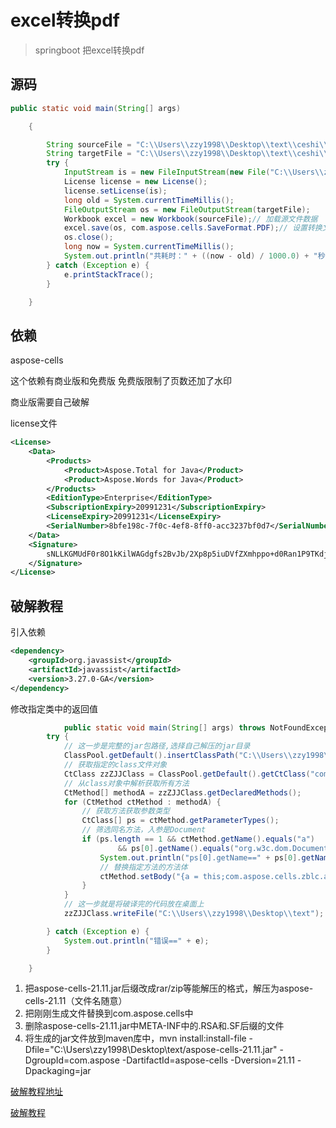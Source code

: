 # excel转换pdf

> springboot 把excel转换pdf

## 源码

```java
public static void main(String[] args)

	{

		String sourceFile = "C:\\Users\\zzy1998\\Desktop\\text\\ceshi\\花名册.xls";// 输入的文件
		String targetFile = "C:\\Users\\zzy1998\\Desktop\\text\\ceshi\\转换后.pdf";// 输出的文件
		try {
			InputStream is = new FileInputStream(new File("C:\\Users\\zzy1998\\Desktop\\text\\beifen\\license.xml"));
			License license = new License();
			license.setLicense(is);
			long old = System.currentTimeMillis();
			FileOutputStream os = new FileOutputStream(targetFile);
			Workbook excel = new Workbook(sourceFile);// 加载源文件数据
			excel.save(os, com.aspose.cells.SaveFormat.PDF);// 设置转换文件类型并转换
			os.close();
			long now = System.currentTimeMillis();
			System.out.println("共耗时：" + ((now - old) / 1000.0) + "秒"); // 转化用时
		} catch (Exception e) {
			e.printStackTrace();
		}

	}
```

## 依赖

 aspose-cells

这个依赖有商业版和免费版  免费版限制了页数还加了水印

商业版需要自己破解  

license文件

```xml
<License>
    <Data>
        <Products>
            <Product>Aspose.Total for Java</Product>
            <Product>Aspose.Words for Java</Product>
        </Products>
        <EditionType>Enterprise</EditionType>
        <SubscriptionExpiry>20991231</SubscriptionExpiry>
        <LicenseExpiry>20991231</LicenseExpiry>
        <SerialNumber>8bfe198c-7f0c-4ef8-8ff0-acc3237bf0d7</SerialNumber>
    </Data>
    <Signature>
        sNLLKGMUdF0r8O1kKilWAGdgfs2BvJb/2Xp8p5iuDVfZXmhppo+d0Ran1P9TKdjV4ABwAgKXxJ3jcQTqE/2IRfqwnPf8itN8aFZlV3TJPYeD3yWE7IT55Gz6EijUpC7aKeoohTb4w2fpox58wWoF3SNp6sK6jDfiAUGEHYJ9pjU=
    </Signature>
</License>
```



## 破解教程

引入依赖

```xml
<dependency>
    <groupId>org.javassist</groupId>
    <artifactId>javassist</artifactId>
    <version>3.27.0-GA</version>
</dependency>
```

 修改指定类中的返回值 

```java
			public static void main(String[] args) throws NotFoundException, CannotCompileException, IOException {
		try {
			// 这一步是完整的jar包路径,选择自己解压的jar目录
			ClassPool.getDefault().insertClassPath("C:\\Users\\zzy1998\\Desktop\\text\\beifen\\aspose-cells-21.11.jar");
			// 获取指定的class文件对象
			CtClass zzZJJClass = ClassPool.getDefault().getCtClass("com.aspose.cells.License");
			// 从class对象中解析获取所有方法
			CtMethod[] methodA = zzZJJClass.getDeclaredMethods();
			for (CtMethod ctMethod : methodA) {
				// 获取方法获取参数类型
				CtClass[] ps = ctMethod.getParameterTypes();
				// 筛选同名方法，入参是Document
				if (ps.length == 1 && ctMethod.getName().equals("a")
						&& ps[0].getName().equals("org.w3c.dom.Document")) {
					System.out.println("ps[0].getName==" + ps[0].getName());
					// 替换指定方法的方法体
					ctMethod.setBody("{a = this;com.aspose.cells.zblc.a();}");
				}
			}
			// 这一步就是将破译完的代码放在桌面上
			zzZJJClass.writeFile("C:\\Users\\zzy1998\\Desktop\\text");

		} catch (Exception e) {
			System.out.println("错误==" + e);
		}

	}
```

1. 把aspose-cells-21.11.jar后缀改成rar/zip等能解压的格式，解压为aspose-cells-21.11（文件名随意）
2. 把刚刚生成文件替换到com.aspose.cells中
3. 删除aspose-cells-21.11.jar中META-INF中的.RSA和.SF后缀的文件
4. 将生成的jar文件放到maven库中，mvn install:install-file -Dfile="C:\Users\zzy1998\Desktop\text/aspose-cells-21.11.jar" -DgroupId=com.aspose -DartifactId=aspose-cells -Dversion=21.11 -Dpackaging=jar



[破解教程地址](https://www.jianshu.com/p/5a90d17852ce)

[破解教程](https://blog.csdn.net/qq_24084605/article/details/116012644)

